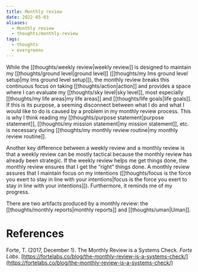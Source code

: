 ```yaml
---
title: Monthly review
date: 2022-05-03
aliases:
  - Monthly review
  - thoughts/monthly-review
tags:
  - thoughts
  - evergreens
---
```

While the [[thoughts/weekly review|weekly review]] is designed to maintain my [[thoughts/ground level|ground level]] ([[thoughts/my lms ground level setup|my lms ground level setup]]), the monthly review breaks this continuous focus on taking [[thoughts/action|action]] and provides a space where I can evaluate my [[thoughts/sky level|sky level]], most especially [[thoughts/my life areas|my life areas]] and [[thoughts/life goals|life goals]]. If this is its purpose, a seeming disconnect between what I do and what I would like to do is caused by a problem in my monthly review process. This is why I think reading my [[thoughts/purpose statement|purpose statement]], [[thoughts/my mission statement|my mission statement]], etc. is necessary during [[thoughts/my monthly review routine|my monthly review routine]].

Another key difference between a weekly review and a monthly review is that a weekly review can be mostly tactical because the monthly review has already been strategic. If the weekly review helps me get things done, the monthly review ensures that I get the “right” things done. A monthly review assures that I maintain focus on my intentions ([[thoughts/focus is the force you exert to stay in line with your intentions|focus is the force you exert to stay in line with your intentions]]). Furthermore, it reminds me of my progress.

There are two artifacts produced by a monthly review: the [[thoughts/monthly reports|monthly reports]] and [[thoughts/uman|Uman]].

# References

Forte, T. (2017, December 1). The Monthly Review is a Systems Check. *Forte Labs*. [https://fortelabs.co/blog/the-monthly-review-is-a-systems-check/](https://fortelabs.co/blog/the-monthly-review-is-a-systems-check/)